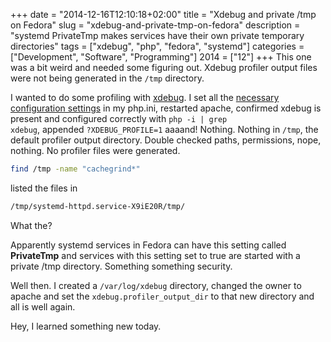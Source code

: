 +++
date = "2014-12-16T12:10:18+02:00"
title = "Xdebug and private /tmp on Fedora"
slug = "xdebug-and-private-tmp-on-fedora"
description = "systemd PrivateTmp makes services have their own private temporary directories"
tags = ["xdebug", "php", "fedora", "systemd"]
categories = ["Development", "Software", "Programming"]
2014 = ["12"]
+++
This one was a bit weird and needed some figuring out. Xdebug profiler output files were not being generated in the <code>/tmp</code> directory.<br>

I wanted to do some profiling with <a href="http://xdebug.org">xdebug</a>. I set all the <a href="http://xdebug.org/docs/all_settings#profiler_enable_trigger">necessary configuration settings</a>  in my php.ini, restarted apache, confirmed xdebug is present and configured correctly with <code>php -i | grep xdebug</code>, appended <code>?XDEBUG_PROFILE=1</code> aaaand! Nothing. Nothing in <code>/tmp</code>, the default profiler output directory. Double checked paths, permissions, nope, nothing. No profiler files were generated.

``` bash
find /tmp -name "cachegrind*"
```

 listed the files in

``` bash
/tmp/systemd-httpd.service-X9iE20R/tmp/
```

What the?

Apparently systemd services in Fedora can have this setting called <b>PrivateTmp</b> and services with this setting set to true are started with a private /tmp directory. Something something security.

Well then. I created a <code>/var/log/xdebug</code> directory, changed the owner to apache and set the <code>xdebug.profiler_output_dir</code> to that new directory and all is well again.

Hey, I learned something new today.<br>
